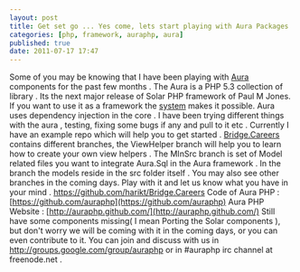 ```yaml
---
layout: post
title: Get set go ... Yes come, lets start playing with Aura Packages
categories: [php, framework, auraphp, aura]
published: true
date: 2011-07-17 17:47
---
```

Some of you may be knowing that I have been playing with [Aura](https://github.com/auraphp) components for the past few months . The Aura is a PHP 5.3 collection of library . Its the next major release of Solar PHP framework of Paul M Jones. If you want to use it as a framework the [system](https://github.com/auraphp/system) makes it possible. Aura uses dependency injection in the core .  I have been trying different things with the aura , testing, fixing some bugs if any and pull to it etc . Currently I have an example repo which will help you to get started .  [Bridge.Careers](https://github.com/harikt/Bridge.Careers) contains different branches, the ViewHelper branch will help you to learn how to create your own view helpers . The MInSrc branch is set of Model related files you want to integrate Aura.Sql in the Aura framework . In the branch the models reside in the src folder itself .  You may also see other branches in the coming days.  Play with it and let us know what you have in your mind .  https://github.com/harikt/Bridge.Careers  Code of Aura PHP : [https://github.com/auraphp](https://github.com/auraphp)  Aura PHP Website : [http://auraphp.github.com/](http://auraphp.github.com/)  Still have some components missing( I mean Porting the Solar components ), but don't worry we will be coming with it in the coming days, or you can even contribute to it. You can join and discuss with us in http://groups.google.com/group/auraphp or in \#auraphp irc channel at freenode.net .   
